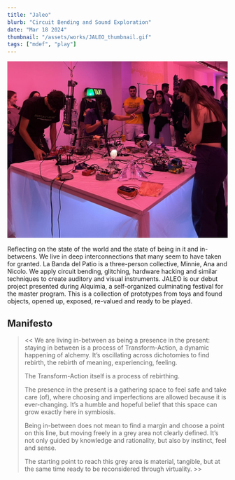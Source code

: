 ```yaml
---
title: "Jaleo"
blurb: "Circuit Bending and Sound Exploration"
date: "Mar 18 2024"
thumbnail: "/assets/works/JALEO_thumbnail.gif"
tags: ["mdef", "play"]
---
```


![Jaleo](src/assets/works/JALEO_main.jpg)

Reflecting on the state of the world and the state of being in it and in-betweens. We live in deep interconnections that many seem to have taken for granted. La Banda del Patio is a three-person collective, Minnie, Ana and Nicolo.
We apply circuit bending, glitching, hardware hacking and similar techniques to create auditory and visual instruments.
JALEO is our debut project presented during Alquimia, a self-organized culminating festival for the master program. This is a collection of prototypes from toys and found objects, opened up, exposed, re-valued and ready to be
played.

## Manifesto
> << We are living in-between as being a presence in the present: staying in between is a process of Transform-Action, a dynamic happening of alchemy. It’s oscillating across dichotomies to find rebirth, the rebirth of meaning, experiencing, feeling.
>
> The Transform-Action itself is a process of rebirthing.
> 
> The presence in the present is a gathering space to feel safe and take care (of), where choosing and imperfections are allowed because it is ever-changing. It’s a humble and hopeful belief that this space can grow exactly here in symbiosis.
> 
> Being in-between does not mean to find a margin and choose a point on this line, but moving freely in a grey area not clearly defined. It’s not only guided by knowledge and rationality, but also by instinct, feel and sense.
> 
> The starting point to reach this grey area is material, tangible, but at the same time ready to be reconsidered through virtuality. >>

